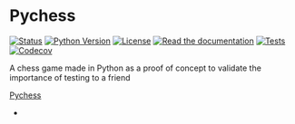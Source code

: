 
# Pychess

[![Status][status badge]][status badge]
[![Python Version][python version badge]][github page]
[![License][license badge]][license]
[![Read the documentation][readthedocs badge]][readthedocs page]
[![Tests][github actions badge]][github actions page]
[![Codecov][codecov badge]][codecov page]

[code of conduct]: https://github.com/56kyle/pychess/blob/master/CODE_OF_CONDUCT.md
[codecov badge]: https://codecov.io/gh/56kyle/pychess-instance/branch/master/graph/badge.svg
[codecov page]: https://codecov.io/gh/56kyle/pychess-instance
[contributor covenant badge]: https://img.shields.io/badge/Contributor%20Covenant-2.1-4baaaa.svg
[github actions badge]: https://github.com/56kyle/pychess/workflows/Tests/badge.svg
[github actions page]: https://github.com/56kyle/pychess/actions?workflow=Tests
[github page]: https://github.com/56kyle/pychess
[license badge]: https://img.shields.io/github/license/56kyle/pychess
[license]: https://opensource.org/licenses/MIT
[python version badge]: https://img.shields.io/pypi/pyversions/56kyle-pychess-instance
[readthedocs badge]: https://img.shields.io/readthedocs/56kyle-pychess/latest.svg?label=Read%20the%20Docs
[readthedocs page]: https://56kyle-pychess.readthedocs.io/
[status badge]: https://img.shields.io/pypi/status/56kyle-pychess

A chess game made in Python as a proof of concept to validate the importance of testing to a friend


[Pychess](#Pychess)
- []()

